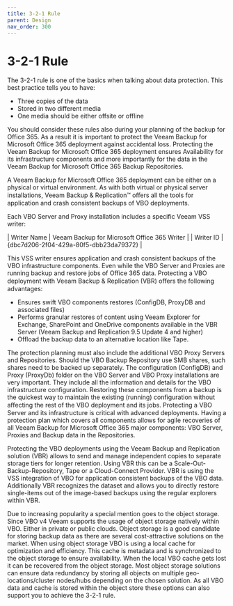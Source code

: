 ```yaml
---
title: 3-2-1 Rule
parent: Design
nav_order: 300
---
```

# 3-2-1 Rule
The 3-2-1 rule is one of the basics when talking about data protection. This best practice tells you to have:
- Three copies of the data
- Stored in two different media
- One media should be either offsite or offline

You should consider these rules also during your planning of the backup for Office 365. As a result it is important to protect the Veeam Backup for Microsoft Office 365 deployment against accidental loss. Protecting the Veeam Backup for Microsoft Office 365 deployment ensures Availability for its infrastructure components and more importantly for the data in the Veeam Backup for Microsoft Office 365 Backup Repositories.

A Veeam Backup for Microsoft Office 365 deployment can be either on a physical or virtual environment. As with both virtual or physical server installations, Veeam Backup & Replication™ oﬀers all the tools for application and crash consistent backups of VBO deployments.

Each VBO Server and Proxy installation includes a specific Veeam VSS writer:

| Writer Name | Veeam Backup for Microsoft Office 365 Writer |
| Writer ID | {dbc7d206-2f04-429a-80f5-dbb23da79372} |

This VSS writer ensures application and crash consistent backups of the VBO infrastructure components. Even while the VBO Server and Proxies are running backup and restore jobs of Office 365 data. Protecting a VBO deployment with Veeam Backup & Replication (VBR) oﬀers the following advantages:
- Ensures swift VBO components restores (ConfigDB, ProxyDB and associated files)
- Performs granular restores of content using Veeam Explorer for Exchange, SharePoint and OneDrive components available in the VBR Server (Veeam Backup and Replication 9.5 Update 4 and higher)
- Offload the backup data to an alternative location like Tape.

The protection planning must also include the additional VBO Proxy Servers and Repositories. Should the VBO Backup Repository use SMB shares, such shares need to be backed up separately. The configuration (ConfigDB) and Proxy (ProxyDb) folder on the VBO Server and VBO Proxy installations are very important. They include all the information and details for the VBO infrastructure configuration. Restoring these components from a backup is the quickest way to maintain the existing (running) configuration without aﬀecting the rest of the VBO deployment and its jobs. Protecting a VBO Server and its infrastructure is critical with advanced deployments. Having a protection plan which covers all components allows for agile recoveries of all Veeam Backup for Microsoft Office 365 major components: VBO Server, Proxies and Backup data in the Repositories.

Protecting the VBO deployments using the Veeam Backup and Replication solution (VBR) allows to send and manage independent copies to separate storage tiers for longer retention. Using VBR this can be a Scale-Out-Backup-Repository, Tape or a Cloud-Connect Provider. VBR is using the VSS integration of VBO for application consistent backups of the VBO data. Additionally VBR recognizes the dataset and allows you to directly restore single-items out of the image-based backups using the regular explorers within VBR.

Due to increasing popularity a special mention goes to the object storage. Since VBO v4 Veeam supports the usage of object storage natively within VBO. Either in private or public clouds. Object storage is a good candidate for storing backup data as there are several cost-attractive solutions on the market. When using object storage VBO is using a local cache for optimization and efficiency. This cache is metadata and is synchronized to the object storage to ensure availability. When the local VBO cache gets lost it can be recovered from the object storage.
Most object storage solutions can ensure data redundancy by storing all objects on multiple geo-locations/cluster nodes/hubs depending on the chosen solution. As all VBO data and cache is stored within the object store these options can also support you to achieve the 3-2-1 rule.   
